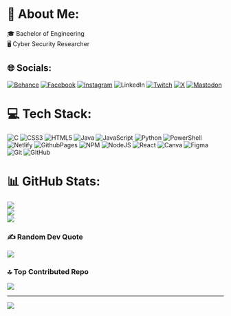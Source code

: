 # 💫 About Me:
🎓 Bachelor of Engineering<br>🖥️ Cyber Security Researcher<br>


## 🌐 Socials:
[![Behance](https://img.shields.io/badge/Behance-1769ff?logo=behance&logoColor=white)](https://behance.net/https://gowthamsportfolio.netlify.app/) [![Facebook](https://img.shields.io/badge/Facebook-%231877F2.svg?logo=Facebook&logoColor=white)](https://facebook.com/Gowtham) [![Instagram](https://img.shields.io/badge/Instagram-%23E4405F.svg?logo=Instagram&logoColor=white)](https://instagram.com/Gow.tham__rk) ![LinkedIn](https://img.shields.io/badge/LinkedIn-%230077B5.svg?logo=linkedin&logoColor=white) [![Twitch](https://img.shields.io/badge/Twitch-%239146FF.svg?logo=Twitch&logoColor=white)](https://twitch.tv/Gowtham_09) [![X](https://img.shields.io/badge/X-black.svg?logo=X&logoColor=white)](https://x.com/Gowthams_09) [![Mastodon](https://img.shields.io/badge/-MASTODON-%232B90D9?style=for-the-badge&logo=mastodon&logoColor=white)](https://mastodon.social/@gowthamgowtham7672@gmail.com) 

# 💻 Tech Stack:
![C](https://img.shields.io/badge/c-%2300599C.svg?style=flat&logo=c&logoColor=white) ![CSS3](https://img.shields.io/badge/css3-%231572B6.svg?style=flat&logo=css3&logoColor=white) ![HTML5](https://img.shields.io/badge/html5-%23E34F26.svg?style=flat&logo=html5&logoColor=white) ![Java](https://img.shields.io/badge/java-%23ED8B00.svg?style=flat&logo=openjdk&logoColor=white) ![JavaScript](https://img.shields.io/badge/javascript-%23323330.svg?style=flat&logo=javascript&logoColor=%23F7DF1E) ![Python](https://img.shields.io/badge/python-3670A0?style=flat&logo=python&logoColor=ffdd54) ![PowerShell](https://img.shields.io/badge/PowerShell-%235391FE.svg?style=flat&logo=powershell&logoColor=white) ![Netlify](https://img.shields.io/badge/netlify-%23000000.svg?style=flat&logo=netlify&logoColor=#00C7B7) ![GithubPages](https://img.shields.io/badge/github%20pages-121013?style=flat&logo=github&logoColor=white) ![NPM](https://img.shields.io/badge/NPM-%23CB3837.svg?style=flat&logo=npm&logoColor=white) ![NodeJS](https://img.shields.io/badge/node.js-6DA55F?style=flat&logo=node.js&logoColor=white) ![React](https://img.shields.io/badge/react-%2320232a.svg?style=flat&logo=react&logoColor=%2361DAFB) ![Canva](https://img.shields.io/badge/Canva-%2300C4CC.svg?style=flat&logo=Canva&logoColor=white) ![Figma](https://img.shields.io/badge/figma-%23F24E1E.svg?style=flat&logo=figma&logoColor=white) ![Git](https://img.shields.io/badge/git-%23F05033.svg?style=flat&logo=git&logoColor=white) ![GitHub](https://img.shields.io/badge/github-%23121011.svg?style=flat&logo=github&logoColor=white)
# 📊 GitHub Stats:
![](https://github-readme-stats.vercel.app/api?username=sGowthamhacker&theme=neon&hide_border=false&include_all_commits=false&count_private=false)<br/>
![](https://github-readme-streak-stats.herokuapp.com/?user=sGowthamhacker&theme=neon&hide_border=false)<br/>
![](https://github-readme-stats.vercel.app/api/top-langs/?username=sGowthamhacker&theme=neon&hide_border=false&include_all_commits=false&count_private=false&layout=compact)

### ✍️ Random Dev Quote
![](https://quotes-github-readme.vercel.app/api?type=horizontal&theme=radical)

### 🔝 Top Contributed Repo
![](https://github-contributor-stats.vercel.app/api?username=sGowthamhacker&limit=5&theme=dark&combine_all_yearly_contributions=true)

---
[![](https://visitcount.itsvg.in/api?id=sGowthamhacker&icon=0&color=13)](https://visitcount.itsvg.in)

<!-- Proudly created with GPRM ( https://gprm.itsvg.in ) -->
<!--
**sGowthamhacker/sGowthamhacker** is a ✨ _special_ ✨ repository because its `README.md` (this file) appears on your GitHub profile.

Here are some ideas to get you started:

- 🔭 I’m currently working on ...
- 🌱 I’m currently learning ...
- 👯 I’m looking to collaborate on ...
- 🤔 I’m looking for help with ...
- 💬 Ask me about ...
- 📫 How to reach me: ...
- 😄 Pronouns: ...
- ⚡ Fun fact: ...
-->
